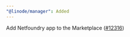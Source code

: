 ```yaml
---
"@linode/manager": Added
---
```


Add Netfoundry app to the Marketplace ([#12316](https://github.com/linode/manager/pull/12316))
